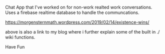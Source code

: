 Chat App that I've worked on for non-work realted work conversations.  Uses a firebase realtime database to handle the communcations.

https://morgensternmath.wordpress.com/2019/02/14/existence-wins/

above is also a link to my blog where i further explain some of the built in ./ wiki functions.  

Have Fun
